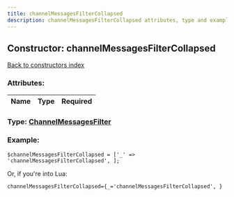 ```yaml
---
title: channelMessagesFilterCollapsed
description: channelMessagesFilterCollapsed attributes, type and example
---
```

## Constructor: channelMessagesFilterCollapsed  
[Back to constructors index](index.md)



### Attributes:

| Name     |    Type       | Required |
|----------|:-------------:|---------:|



### Type: [ChannelMessagesFilter](../types/ChannelMessagesFilter.md)


### Example:

```
$channelMessagesFilterCollapsed = ['_' => 'channelMessagesFilterCollapsed', ];
```  

Or, if you're into Lua:  


```
channelMessagesFilterCollapsed={_='channelMessagesFilterCollapsed', }

```



